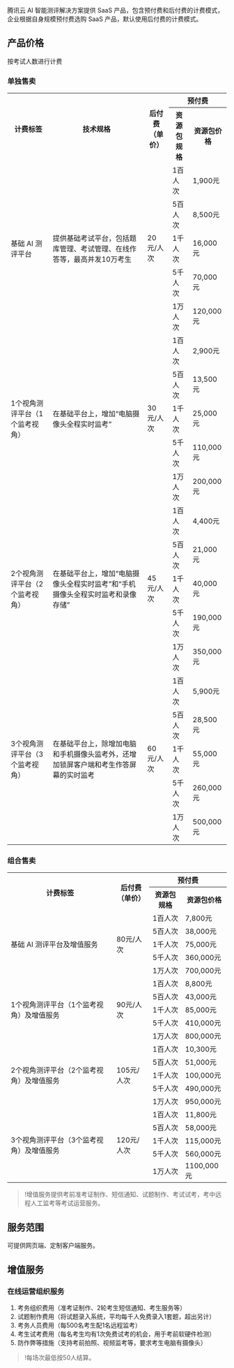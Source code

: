 腾讯云 AI 智能测评解决方案提供 SaaS 产品，包含预付费和后付费的计费模式，企业根据自身规模预付费选购 SaaS 产品，默认使用后付费的计费模式。


## 产品价格

按考试人数进行计费

### 单独售卖

<table>
<tbody>
<tr>
<th rowspan=2>计费标签</th>
<th rowspan=2>技术规格</th>
<th rowspan=2>后付费<br>（单价）</th>
<th colspan=2><center>预付费</center></th>
</tr>
    <tr>
        <th>资源包规格</th>
        <th>资源包价格</th>
    </tr>
<tr>
<td rowspan=6>基础 AI 测评平台</td>
<td rowspan=6>提供基础考试平台，包括题库管理、考试管理、在线作答等，最高并发10万考生</td>
<td rowspan=6>20元/人次</td>
</tr>
<tr>
<td>1百人次</td>
<td>1,900元</td>
</tr>
<tr>
<td>5百人次</td>
<td>8,500元</td>
</tr>
<tr>
<td>1千人次</td>
<td>16,000元</td>
</tr>
<tr>
<td>5千人次</td>
<td>70,000元</td>
</tr>
<tr>
<td>1万人次</td>
<td>120,000元</td>
</tr>
<tr>
<td rowspan=6>1个视角测评平台（1个监考视角）</td>
<td rowspan=6>在基础平台上，增加“电脑摄像头全程实时监考”</td>
<td rowspan=6>30元/人次</td>
</tr>
<tr>
<td>1百人次</td>
<td>2,900元</td>
</tr>
<tr>
<td>5百人次</td>
<td>13,500元</td>
</tr>
<tr>
<td>1千人次</td>
<td>25,000元</td>
</tr>
<tr>
<td>5千人次</td>
<td>110,000元</td>
</tr>
<tr>
<td>1万人次</td>
<td>200,000元</td>
</tr>
<tr>
<td rowspan=6>2个视角测评平台（2个监考视角）</td>
<td rowspan=6>在基础平台上，增加“电脑摄像头全程实时监考”和“手机摄像头全程实时监考和录像存储”</td>
<td rowspan=6>45元/人次</td>
</tr>
<tr>
<td>1百人次</td>
<td>4,400元</td>
</tr>
<tr>
<td>5百人次</td>
<td>21,000元</td>
</tr>
<tr>
<td>1千人次</td>
<td>40,000元</td>
</tr>
<tr>
<td>5千人次</td>
<td>190,000元</td>
</tr>
<tr>
<td>1万人次</td>
<td>350,000元</td>
</tr>
<tr>
<td rowspan=6>3个视角测评平台（3个监考视角）</td>
<td rowspan=6>在基础平台上，除增加电脑和手机摄像头监考外，还增加锁屏客户端和考生作答屏幕的实时监考</td>
<td rowspan=6>60元/人次</td>
</tr>
<tr>
<td>1百人次</td>
<td>5,900元</td>
</tr>
<tr>
<td>5百人次</td>
<td>28,500元</td>
</tr>
<tr>
<td>1千人次</td>
<td>55,000元</td>
</tr>
<tr>
<td>5千人次</td>
<td>260,000元</td>
</tr>
<tr>
<td>1万人次</td>
<td>500,000元</td>
</tr>
</tbody></table>


### 组合售卖
<table>
<tbody>
<tr>
<th rowspan=2>计费标签</th>
<th rowspan=2>后付费<br>（单价）</th>
<th colspan=2><center>预付费</center></th>
</tr>
    <tr>
        <th>资源包规格</th>
        <th>资源包价格</th>
    </tr>
<tr>
<td rowspan=6>基础 AI 测评平台及增值服务</td>
<td rowspan=6>80元/人次</td>
</tr>
<tr>
<td>1百人次</td>
<td>7,800元</td>
</tr>
<tr>
<td>5百人次</td>
<td>38,000元</td>
</tr>
<tr>
<td>1千人次</td>
<td>75,000元</td>
</tr>
<tr>
<td>5千人次</td>
<td>360,000元</td>
</tr>
<tr>
<td>1万人次</td>
<td>700,000元</td>
</tr>
<tr>
<td rowspan=6>1个视角测评平台（1个监考视角）及增值服务</td>
<td rowspan=6>90元/人次</td>
</tr>
<tr>
<td>1百人次</td>
<td>8,800元</td>
</tr>
<tr>
<td>5百人次</td>
<td>43,000元</td>
</tr>
<tr>
<td>1千人次</td>
<td>85,000元</td>
</tr>
<tr>
<td>5千人次</td>
<td>410,000元</td>
</tr>
<tr>
<td>1万人次</td>
<td>800,000元</td>
</tr>
<tr>
<td rowspan=6>2个视角测评平台（2个监考视角）及增值服务</td>
<td rowspan=6>105元/人次</td>
</tr>
<tr>
<td>1百人次</td>
<td>10,300元</td>
</tr>
<tr>
<td>5百人次</td>
<td>51,000元</td>
</tr>
<tr>
<td>1千人次</td>
<td>100,000元</td>
</tr>
<tr>
<td>5千人次</td>
<td>490,000元</td>
</tr>
<tr>
<td>1万人次</td>
<td>950,000元</td>
</tr>
<tr>
<td rowspan=6>3个视角测评平台（3个监考视角）及增值服务</td>
<td rowspan=6>120元/人次</td>
</tr>
<tr>
<td>1百人次</td>
<td>11,800元</td>
</tr>
<tr>
<td>5百人次</td>
<td>58,000元</td>
</tr>
<tr>
<td>1千人次</td>
<td>115,000元</td>
</tr>
<tr>
<td>5千人次</td>
<td>560,000元</td>
</tr>
<tr>
<td>1万人次</td>
<td>1100,000元</td>
</tr>
</tbody></table>

>!增值服务提供考前准考证制作、短信通知、试题制作、考试试考，考中远程人工监考等考试运营服务。


## 服务范围
可提供网页端、定制客户端服务。


## 增值服务
### 在线运营组织服务
1. 考务组织费用（准考证制作、2轮考生短信通知、考生服务等）
2. 试题制作费用（将试题录入系统，平均每千人免费录入1套题，超出另计）
3. 考务人员费用（每500名考生配1名远程监考）
4. 考生试考费用（每名考生均有1次免费试考的机会，用于考前软硬件检测）
5. 防作弊等措施（支持考前拍照、视频监考等，要求考生电脑有摄像头）

>!每场次最低按50人结算。





